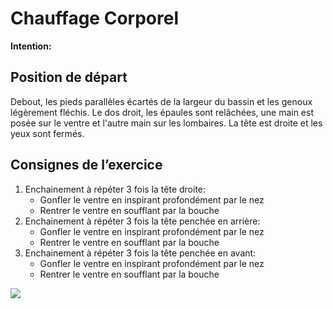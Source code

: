 # Chauffage Corporel

**Intention:**

## Position de départ

Debout, les pieds parallèles écartés de la largeur du bassin et les genoux légèrement fléchis. Le dos droit, les épaules sont relâchées, une main est posée sur le ventre et l'autre main sur les lombaires. La tête est droite et les yeux sont fermés.

## Consignes de l’exercice

1. Enchainement à répéter 3 fois la tête droite:
    - Gonfler le ventre en inspirant profondément par le nez
    - Rentrer le ventre en soufflant par la bouche
2. Enchainement à répéter 3 fois la tête penchée en arrière:
    - Gonfler le ventre en inspirant profondément par le nez
    - Rentrer le ventre en soufflant par la bouche
3. Enchainement à répéter 3 fois la tête penchée en avant:
    - Gonfler le ventre en inspirant profondément par le nez
    - Rentrer le ventre en soufflant par la bouche
    
![](https://youtu.be/dXW_KOIuy5Y)
